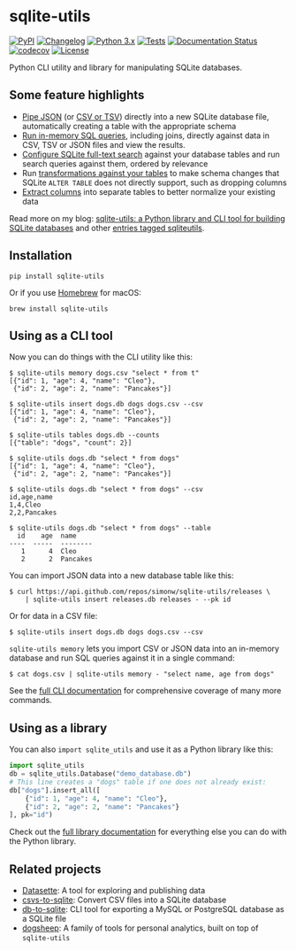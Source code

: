 # sqlite-utils

[![PyPI](https://img.shields.io/pypi/v/sqlite-utils.svg)](https://pypi.org/project/sqlite-utils/)
[![Changelog](https://img.shields.io/github/v/release/simonw/sqlite-utils?include_prereleases&label=changelog)](https://sqlite-utils.datasette.io/en/stable/changelog.html)
[![Python 3.x](https://img.shields.io/pypi/pyversions/sqlite-utils.svg?logo=python&logoColor=white)](https://pypi.org/project/sqlite-utils/)
[![Tests](https://github.com/simonw/sqlite-utils/workflows/Test/badge.svg)](https://github.com/simonw/sqlite-utils/actions?query=workflow%3ATest)
[![Documentation Status](https://readthedocs.org/projects/sqlite-utils/badge/?version=stable)](http://sqlite-utils.datasette.io/en/stable/?badge=stable)
[![codecov](https://codecov.io/gh/simonw/sqlite-utils/branch/main/graph/badge.svg)](https://codecov.io/gh/simonw/sqlite-utils)
[![License](https://img.shields.io/badge/license-Apache%202.0-blue.svg)](https://github.com/simonw/sqlite-utils/blob/main/LICENSE)

Python CLI utility and library for manipulating SQLite databases.

## Some feature highlights

- [Pipe JSON](https://sqlite-utils.datasette.io/en/stable/cli.html#inserting-json-data) (or [CSV or TSV](https://sqlite-utils.datasette.io/en/stable/cli.html#inserting-csv-or-tsv-data)) directly into a new SQLite database file, automatically creating a table with the appropriate schema
- [Run in-memory SQL queries](https://sqlite-utils.datasette.io/en/stable/cli.html#querying-data-directly-using-an-in-memory-database), including joins, directly against data in CSV, TSV or JSON files and view the results.
- [Configure SQLite full-text search](https://sqlite-utils.datasette.io/en/stable/cli.html#configuring-full-text-search) against your database tables and run search queries against them, ordered by relevance
- Run [transformations against your tables](https://sqlite-utils.datasette.io/en/stable/cli.html#transforming-tables) to make schema changes that SQLite `ALTER TABLE` does not directly support, such as dropping columns
- [Extract columns](https://sqlite-utils.datasette.io/en/stable/cli.html#extracting-columns-into-a-separate-table) into separate tables to better normalize your existing data

Read more on my blog: [
sqlite-utils: a Python library and CLI tool for building SQLite databases](https://simonwillison.net/2019/Feb/25/sqlite-utils/) and other [entries tagged sqliteutils](https://simonwillison.net/tags/sqliteutils/).

## Installation

    pip install sqlite-utils

Or if you use [Homebrew](https://brew.sh/) for macOS:

    brew install sqlite-utils

## Using as a CLI tool

Now you can do things with the CLI utility like this:

    $ sqlite-utils memory dogs.csv "select * from t"
    [{"id": 1, "age": 4, "name": "Cleo"},
     {"id": 2, "age": 2, "name": "Pancakes"}]

    $ sqlite-utils insert dogs.db dogs dogs.csv --csv
    [{"id": 1, "age": 4, "name": "Cleo"},
     {"id": 2, "age": 2, "name": "Pancakes"}]

    $ sqlite-utils tables dogs.db --counts
    [{"table": "dogs", "count": 2}]

    $ sqlite-utils dogs.db "select * from dogs"
    [{"id": 1, "age": 4, "name": "Cleo"},
     {"id": 2, "age": 2, "name": "Pancakes"}]

    $ sqlite-utils dogs.db "select * from dogs" --csv
    id,age,name
    1,4,Cleo
    2,2,Pancakes

    $ sqlite-utils dogs.db "select * from dogs" --table
      id    age  name
    ----  -----  --------
       1      4  Cleo
       2      2  Pancakes

You can import JSON data into a new database table like this:

    $ curl https://api.github.com/repos/simonw/sqlite-utils/releases \
        | sqlite-utils insert releases.db releases - --pk id

Or for data in a CSV file:

    $ sqlite-utils insert dogs.db dogs dogs.csv --csv

`sqlite-utils memory` lets you import CSV or JSON data into an in-memory database and run SQL queries against it in a single command:

    $ cat dogs.csv | sqlite-utils memory - "select name, age from dogs"

See the [full CLI documentation](https://sqlite-utils.datasette.io/en/stable/cli.html) for comprehensive coverage of many more commands.

## Using as a library

You can also `import sqlite_utils` and use it as a Python library like this:

```python
import sqlite_utils
db = sqlite_utils.Database("demo_database.db")
# This line creates a "dogs" table if one does not already exist:
db["dogs"].insert_all([
    {"id": 1, "age": 4, "name": "Cleo"},
    {"id": 2, "age": 2, "name": "Pancakes"}
], pk="id")
```

Check out the [full library documentation](https://sqlite-utils.datasette.io/en/stable/python-api.html) for everything else you can do with the Python library.

## Related projects

* [Datasette](https://datasette.io/): A tool for exploring and publishing data
* [csvs-to-sqlite](https://github.com/simonw/csvs-to-sqlite): Convert CSV files into a SQLite database
* [db-to-sqlite](https://github.com/simonw/db-to-sqlite): CLI tool for exporting a MySQL or PostgreSQL database as a SQLite file
* [dogsheep](https://dogsheep.github.io/): A family of tools for personal analytics, built on top of `sqlite-utils`
